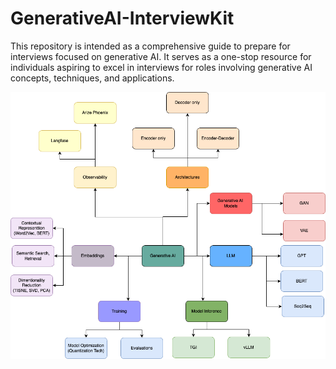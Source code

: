 # GenerativeAI-InterviewKit
This repository is intended as a comprehensive guide to prepare for interviews focused on generative AI. It serves as a one-stop resource for individuals aspiring to excel in interviews for roles involving generative AI concepts, techniques, and applications.

![Arch](assets/genai_mind_map.png)